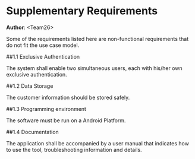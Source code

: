 # Supplementary Requirements

**Author**: \<Team26\>

Some of the requirements listed here are non-functional requirements that do not fit the use case model.

##1.1 Exclusive Authentication

The system shall enable two simultaneous users, each with his/her own exclusive authentication.

##1.2 Data Storage

The customer information should be stored safely.

##1.3 Programming environment

The software must be run on a Android Platform.

##1.4 Documentation

The application shall be accompanied by a user manual that indicates how to use the tool, troubleshooting information
and details.